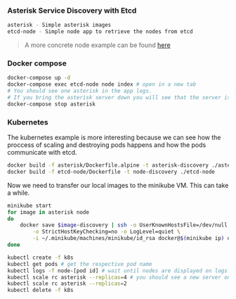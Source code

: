 ### Asterisk Service Discovery with Etcd

```bash
asterisk - Simple asterisk images
etcd-node - Simple node app to retrieve the nodes from etcd
```

> A more concrete node example can be found [here](https://github.com/dougbtv/vnf-asterisk-controller)

### Docker compose

```bash
docker-compose up -d
docker-compose exec etcd-node node index # open in a new tab
# You should see one asterisk in the app logs.
# If you bring the asterisk server down you will see that the server is also deleted from the app(and etcd too).
docker-compose stop asterisk
```

### Kubernetes

The kubernetes example is more interesting because we can see how the proccess of scaling and destroying pods happens and how the pods communicate with etcd.

```bash
docker build -f asterisk/Dockerfile.alpine -t asterisk-discovery ./asterisk
docker build -f etcd-node/Dockerfile -t node-discovery ./etcd-node
```

Now we need to transfer our local images to the minikube VM. This can take a while.

```bash
minikube start
for image in asterisk node
do
    docker save $image-discovery | ssh -o UserKnownHostsFile=/dev/null \
        -o StrictHostKeyChecking=no -o LogLevel=quiet \
        -i ~/.minikube/machines/minikube/id_rsa docker@$(minikube ip) docker load
done
```

```bash
kubectl create -f k8s
kubectl get pods # get the respective pod name
kubectl logs -f node-[pod id] # wait until nodes are displayed on logs
kubectl scale rc asterisk --replicas=4 # you should see a new server on the node logs after some time
kubectl scale rc asterisk --replicas=2
kubectl delete -f k8s
```
